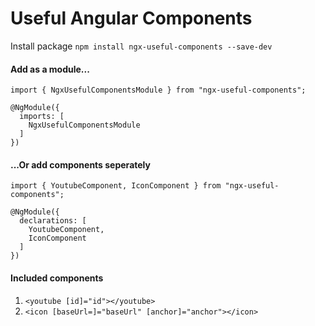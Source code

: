 # Useful Angular Components
Install package `npm install ngx-useful-components --save-dev`

#### Add as a module...
```
import { NgxUsefulComponentsModule } from "ngx-useful-components"; 
 
@NgModule({
  imports: [
    NgxUsefulComponentsModule 
  ]
})
```

#### ...Or add components seperately
```
import { YoutubeComponent, IconComponent } from "ngx-useful-components"; 

@NgModule({
  declarations: [
    YoutubeComponent,
    IconComponent 
  ]
})
```

#### Included components
1. `<youtube [id]="id"></youtube>`
2. `<icon [baseUrl=]="baseUrl" [anchor]="anchor"></icon>`